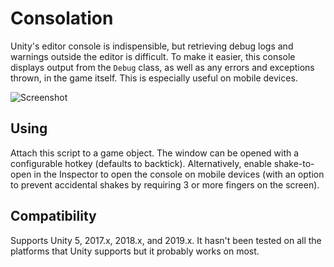 # Consolation

Unity's editor console is indispensible, but retrieving debug logs and warnings
outside the editor is difficult. To make it easier, this console displays
output from the `Debug` class, as well as any errors and exceptions thrown, in
the game itself. This is especially useful on mobile devices.

![Screenshot](http://matthewminer.com/images/consolation@2x.png)


## Using

Attach this script to a game object. The window can be opened with a
configurable hotkey (defaults to backtick). Alternatively, enable shake-to-open
in the Inspector to open the console on mobile devices (with an option to
prevent accidental shakes by requiring 3 or more fingers on the screen).


## Compatibility

Supports Unity 5, 2017.x, 2018.x, and 2019.x. It hasn't been tested on all the
platforms that Unity supports but it probably works on most.
